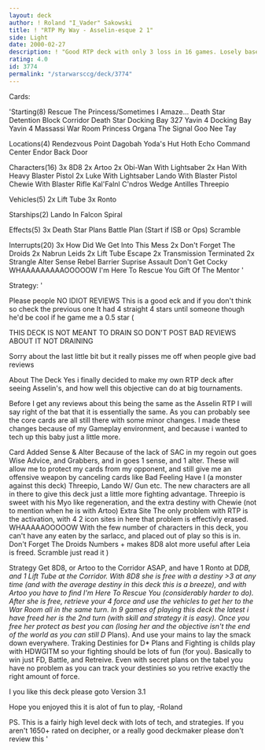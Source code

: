 ```yaml
---
layout: deck
author: ! Roland "I_Vader" Sakowski
title: ! "RTP My Way - Asselin-esque 2 1"
side: Light
date: 2000-02-27
description: ! "Good RTP deck with only 3 loss in 16 games. Losely based on Raphael Asselin's deck that he got 4th at Origins last year with."
rating: 4.0
id: 3774
permalink: "/starwarsccg/deck/3774"
---
```

Cards: 

'Starting(8)
Rescue The Princess/Sometimes I Amaze...
Death Star Detention Block Corridor
Death Star Docking Bay 327
Yavin 4 Docking Bay
Yavin 4 Massassi War Room
Princess Organa
The Signal
Goo Nee Tay

Locations(4)
Rendezvous Point
Dagobah Yoda's Hut
Hoth Echo Command Center
Endor Back Door

Characters(16)
3x 8D8
2x Artoo
2x Obi-Wan With Lightsaber
2x Han With Heavy Blaster Pistol
2x Luke With Lightsaber
Lando With Blaster Pistol
Chewie With Blaster Rifle
Kal'Falnl C'ndros
Wedge Antilles
Threepio

Vehicles(5)
2x Lift Tube
3x Ronto

Starships(2)
Lando In Falcon
Spiral

Effects(5)
3x Death Star Plans
Battle Plan (Start if ISB or Ops)
Scramble

Interrupts(20)
3x How Did We Get Into This Mess
2x Don't Forget The Droids
2x Nabrun Leids
2x Lift Tube Escape
2x Transmission Terminated
2x Strangle
Alter
Sense
Rebel Barrier
Suprise Assault
Don't Get Cocky
WHAAAAAAAAAOOOOOW
I'm Here To Rescue You
Gift Of The Mentor  '

Strategy: '

Please people NO IDIOT REVIEWS This is a good eck and if you don't think so check the previous one It had 4 straight 4 stars until someone though he'd be cool if he game me a 0.5 star (

THIS DECK IS NOT MEANT TO DRAIN SO DON'T POST BAD REVIEWS ABOUT IT NOT DRAINING

Sorry about the last little bit but it really pisses me off when people give bad reviews

About The Deck
Yes i finally decided to make my own RTP deck after seeing Asselin's, and how well this objective can do at big tournaments.

Before I get any reviews about this being the same as the Asselin RTP I will say right of the bat that it is essentially the same. As you can probably see the core cards are all still there with some minor changes. I made these changes because of my Gameplay environment, and because i wanted to tech up this baby just a little more.

Card Added
Sense & Alter Because of the lack of SAC in my regoin out goes Wise Advice, and Grabbers, and in goes 1 sense, and 1 alter. These will allow me to protect my cards from my opponent, and still give me an offensive weapon by canceling cards like Bad Feeling Have I (a monster against this deck)
Threepio, Lando W/ Gun etc. The new characters are all in there to give this deck just a little more fighting advantage. Threepio is sweet with his Myo like regeneration, and the extra destiny with Chewie (not to mention when he is with Artoo)
Extra Site The only problem with RTP is the activation, with 4 2 icon sites in here that problem is effectivly erased.
WHAAAAAOOOOOW With the few number of characters in this deck, you can't have any eaten by the sarlacc, and placed out of play so this is in.
Don't Forget The Droids Numbers + makes 8D8 alot more useful after Leia is freed.
Scramble just read it )

Strategy
Get 8D8, or Artoo to the Corridor ASAP, and have 1 Ronto at D*DB, and 1 Lift Tube at the Corridor. With 8D8 she is free with a destiny >3 at any time (and with the average destiny in this deck this is a breeze), and with Artoo you have to find I'm Here To Rescue You (considerably harder to do). After she is free, retrieve your 4 force and use the vehicles to get her to the War Room all in the same turn.
In 9 games of playing this deck the latest i have freed her is the 2nd turn (with skill and strategy it is easy).
Once you free her protect as best you can (losing her and the objective isn't the end of the world as you can still D* Plans). And use your mains to lay the smack down everywhere. Traking Destinies for D* Plans and Fighting is childs play with HDWGITM so your fighting should be lots of fun (for you). Basically to win just FD, Battle, and Retreive. Even with secret plans on the tabel you have no problem as you can track your destinies so you retrive exactly the right amount of force.

I you like this deck please goto  Version 3.1

Hope you enjoyed this it is alot of fun to play,
-Roland

PS. This is a fairly high level deck with lots of tech, and strategies. If you aren't 1650+ rated on decipher, or a really good deckmaker please don't review this	'

